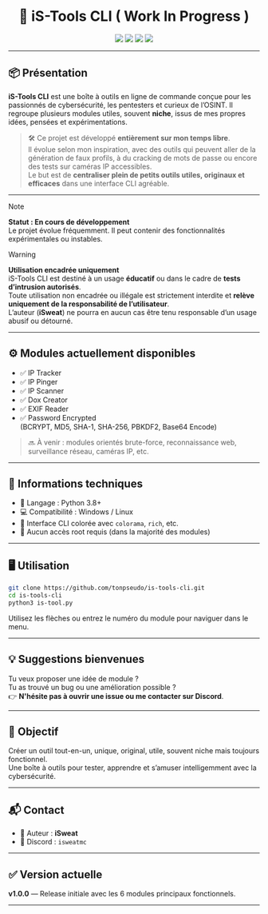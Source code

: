 
<h1 align="center">
  🚀 iS-Tools CLI ( Work In Progress )
</h1>

<p align="center">
  <img src="https://img.shields.io/badge/version-1.0.0-blue.svg" />
  <img src="https://img.shields.io/badge/status-WIP-orange.svg" />
  <img src="https://img.shields.io/badge/python-3.8%2B-blue.svg" />
  <img src="https://img.shields.io/badge/platform-Windows%20%7C%20Linux-lightgrey.svg" />
</p>

---

## 📦 Présentation

**iS-Tools CLI** est une boîte à outils en ligne de commande conçue pour les passionnés de cybersécurité, les pentesters et curieux de l’OSINT. Il regroupe plusieurs modules utiles, souvent **niche**, issus de mes propres idées, pensées et expérimentations.

> 🛠️ Ce projet est développé **entièrement sur mon temps libre**.  
> Il évolue selon mon inspiration, avec des outils qui peuvent aller de la génération de faux profils, à du cracking de mots de passe ou encore des tests sur caméras IP accessibles.  
> Le but est de **centraliser plein de petits outils utiles, originaux et efficaces** dans une interface CLI agréable.

---

>[!NOTE]
> **Statut : En cours de développement**  
> Le projet évolue fréquemment. Il peut contenir des fonctionnalités expérimentales ou instables.

>[!WARNING]
> **Utilisation encadrée uniquement**  
> iS-Tools CLI est destiné à un usage **éducatif** ou dans le cadre de **tests d’intrusion autorisés**.  
> Toute utilisation non encadrée ou illégale est strictement interdite et **relève uniquement de la responsabilité de l’utilisateur**.  
> L’auteur (**iSweat**) ne pourra en aucun cas être tenu responsable d’un usage abusif ou détourné.

---

## ⚙️ Modules actuellement disponibles

- ✅ IP Tracker  
- ✅ IP Pinger  
- ✅ IP Scanner  
- ✅ Dox Creator  
- ✅ EXIF Reader  
- ✅ Password Encrypted  
  (BCRYPT, MD5, SHA-1, SHA-256, PBKDF2, Base64 Encode)

> 🔜 À venir : modules orientés brute-force, reconnaissance web, surveillance réseau, caméras IP, etc.

---

## 🧰 Informations techniques

- 📁 Langage : Python 3.8+
- 💻 Compatibilité : Windows / Linux
- 🎨 Interface CLI colorée avec `colorama`, `rich`, etc.
- 🧩 Aucun accès root requis (dans la majorité des modules)

---

## 🖥️ Utilisation

```bash
git clone https://github.com/tonpseudo/is-tools-cli.git
cd is-tools-cli
python3 is-tool.py
```

Utilisez les flèches ou entrez le numéro du module pour naviguer dans le menu.

---

## 💡 Suggestions bienvenues

Tu veux proposer une idée de module ?  
Tu as trouvé un bug ou une amélioration possible ?  
👉 **N'hésite pas à ouvrir une issue ou me contacter sur Discord**.

---

## 🎯 Objectif

Créer un outil tout-en-un, unique, original, utile, souvent niche mais toujours fonctionnel.  
Une boîte à outils pour tester, apprendre et s’amuser intelligemment avec la cybersécurité.

---

## 📬 Contact

- 👤 Auteur : **iSweat**
- 💬 Discord : `isweatmc`

---

## ✅ Version actuelle

**v1.0.0** — Release initiale avec les 6 modules principaux fonctionnels.

---
